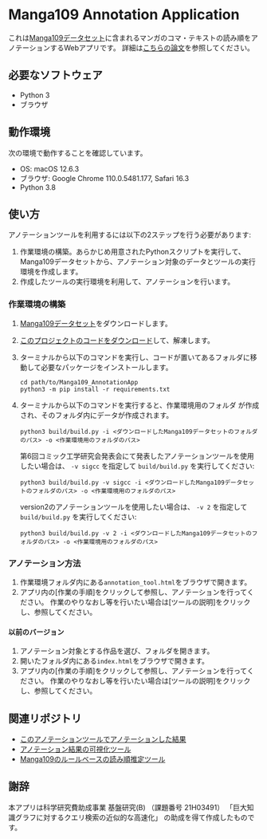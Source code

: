 # Manga109 Annotation Application
これは[Manga109データセット](http://www.manga109.org/ja/index.html)に含まれるマンガのコマ・テキストの読み順をアノテーションするWebアプリです。
詳細は[こちらの論文](https://ipsj.ixsq.nii.ac.jp/ej/?action=pages_view_main&active_action=repository_view_main_item_detail&item_id=225319&item_no=1&page_id=13&block_id=8)を参照してください。

## 必要なソフトウェア
- Python 3
- ブラウザ

## 動作環境
次の環境で動作することを確認しています。
- OS: macOS 12.6.3
- ブラウザ: Google Chrome 110.0.5481.177, Safari 16.3
- Python 3.8

## 使い方
アノテーションツールを利用するには以下の2ステップを行う必要があります:
1. 作業環境の構築。あらかじめ用意されたPythonスクリプトを実行して、Manga109データセットから、アノテーション対象のデータとツールの実行環境を作成します。
1. 作成したツールの実行環境を利用して、アノテーションを行います。

### 作業環境の構築
1. [Manga109データセット](http://www.manga109.org/ja/download.html)をダウンロードします。
1. [このプロジェクトのコードをダウンロード](https://github.com/mu-perori/Manga109_AnnotationApp/archive/refs/tags/v3.0.zip)して、解凍します。
1. ターミナルから以下のコマンドを実行し、コードが置いてあるフォルダに移動して必要なパッケージをインストールします。
   ```
   cd path/to/Manga109_AnnotationApp
   python3 -m pip install -r requirements.txt
   ```
1. ターミナルから以下のコマンドを実行すると、作業環境用のフォルダ
が作成され、そのフォルダ内にデータが作成されます。
   ```
   python3 build/build.py -i <ダウンロードしたManga109データセットのフォルダのパス> -o <作業環境用のフォルダのパス>
   ```
   第6回コミック工学研究会発表会にて発表したアノテーションツールを使用したい場合は、
   `-v sigcc` を指定して `build/build.py` を実行してください:
   ```
   python3 build/build.py -v sigcc -i <ダウンロードしたManga109データセットのフォルダのパス> -o <作業環境用のフォルダのパス>
   ```

   version2のアノテーションツールを使用したい場合は、
   `-v 2` を指定して `build/build.py` を実行してください:
   ```
   python3 build/build.py -v 2 -i <ダウンロードしたManga109データセットのフォルダのパス> -o <作業環境用のフォルダのパス>
   ```

### アノテーション方法
1. 作業環境フォルダ内にある`annotation_tool.html`をブラウザで開きます。
1. アプリ内の[作業の手順]をクリックして参照し、アノテーションを行ってください。
   作業のやりなおし等を行いたい場合は[ツールの説明]をクリックし、参照してください。

#### 以前のバージョン
1. アノテーション対象とする作品を選び、フォルダを開きます。
1. 開いたフォルダ内にある`index.html`をブラウザで開きます。
1. アプリ内の[作業の手順]をクリックして参照し、アノテーションを行ってください。
   作業のやりなおし等を行いたい場合は[ツールの説明]をクリックし、参照してください。

## 関連リポジトリ
- [このアノテーションツールでアノテーションした結果](https://github.com/mu-perori/Manga109-reading-order-dataset)
- [アノテーション結果の可視化ツール](https://github.com/mu-perori/Manga109-reading-order-visualisation-tool)
- [Manga109のルールベースの読み順推定ツール](https://github.com/mu-perori/Manga109-rule-based-reading-order-estimation-tool)

## 謝辞
本アプリは科学研究費助成事業 基盤研究(B) （課題番号 21H03491）
「巨大知識グラフに対するクエリ検索の近似的な高速化」
の助成を得て作成したものです。
